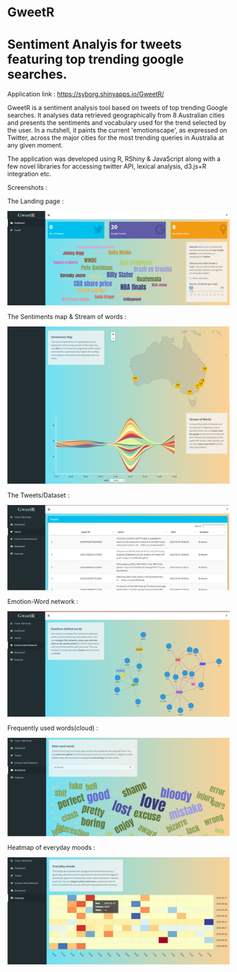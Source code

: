 # GweetR

# Sentiment Analyis for tweets featuring top trending google searches.

Application link : https://syborg.shinyapps.io/GweetR/

GweetR is a sentiment analysis tool based on tweets of top trending Google searches. It analyses data retrieved geographically from 8 Australian cities and presents the sentiments and vocabulary used for the trend selected by the user. In a nutshell, it paints the current
'emotionscape', as expressed on Twitter, across the major cities for the most trending queries in Australia at any given moment.

The application was developed using R, RShiny & JavaScript along with a few novel libraries for accessing twitter API, lexical analysis, d3.js+R integration etc.

Screenshots :

The Landing page :

![alt text](/preview/1.png)

The Sentiments map & Stream of words :

![alt text](/preview/2.png)

The Tweets/Dataset :

![alt text](/preview/3.png)

Emotion-Word network :

![alt text](/preview/4.png)

Frequently used words(cloud) :

![alt text](/preview/12.png)

Heatmap of everyday moods :

![alt text](/preview/16.png)
